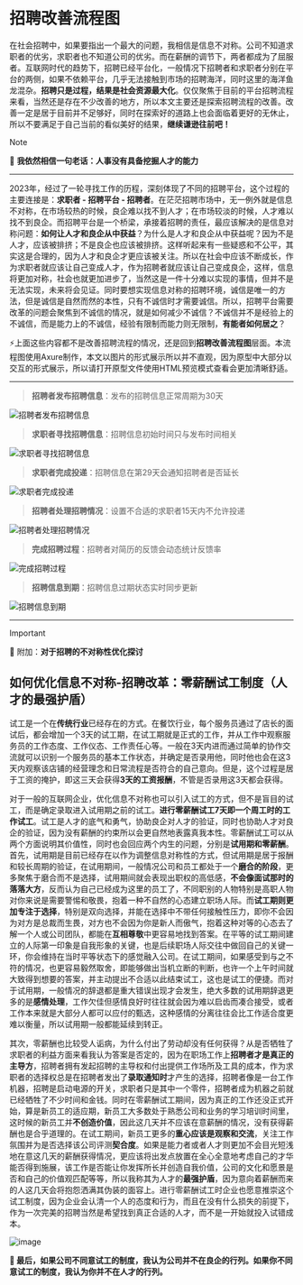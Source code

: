 # 招聘改善流程图
在社会招聘中，如果要指出一个最大的问题，我相信是信息不对称。公司不知道求职者的优劣，求职者也不知道公司的优劣。而在薪酬的调节下，两者都成为了屈服者。互联网时代的趋势下，招聘已经平台化，一般情况下招聘者和求职者分别在平台的两侧，如果不依赖平台，几乎无法接触到市场的招聘海洋，同时这里的海洋鱼龙混杂。**招聘只是过程，结果是社会资源最大化**。仅仅聚焦于目前的平台招聘流程来看，当然还是存在不少改善的地方，所以本文主要还是探索招聘流程的改善。改善一定是居于目前并不足够好，同时在探索好的道路上也会面临着更好的无休止，所以不要满足于自己当前的看似美好的结果，**继续谦逊往前吧！**

> [!NOTE]
> 🔅 **我依然相信一句老话：人事没有具备挖掘人才的能力**

---

2023年，经过了一轮寻找工作的历程，深刻体现了不同的招聘平台，这个过程的主要连接是：**求职者 - 招聘平台 - 招聘者**。在茫茫招聘市场中，无一例外就是信息不对称，在市场较热的时候，良企难以找不到人才；在市场较淡的时候，人才难以找不到良企。而招聘平台是一个桥梁，承接着招聘的责任，最应该解决的是信息对称问题：**如何让人才和良企从中获益**？为什么是人才和良企从中获益呢？因为不是人才，应该被排挤；不是良企也应该被排挤。这样听起来有一些疑惑和不公平，其实这是合理的，因为人才和良企才更应该被关注。所以在社会中应该不断成长，作为求职者就应该让自己变成人才，作为招聘者就应该让自己变成良企，这样，信息将更加对称，社会也就更加进步了，当然这是一件十分难以实现的事情，但并不是无法实现，未来将会见证。同时要想实现信息对称的招聘环境，诚信是唯一的方法，但是诚信是自然而然的本性，只有不诚信时才需要诚信。所以，招聘平台需要改革的问题会聚焦到不诚信的情况，就是如何减少不诚信？不诚信并不是经验上的不诚信，而是能力上的不诚信，经验有限制而能力则无限制，**有能者如何居之**？

⚡上面这些内容都不是改善招聘流程的情况，还是回到**招聘改善流程图**层面。本流程图使用Axure制作，本文以图片的形式展示所以并不直观，因为原型中大部分以交互的形式展示，所以请打开原型文件使用HTML预览模式查看会更加清晰舒适。

---

> **招聘者发布招聘信息**：发布的招聘信息正常周期为30天

![招聘者发布招聘信息](https://github.com/PM-Geeker-ORG/Adok/assets/143123392/93ba2224-33f3-44c3-9f4b-1a41a4ed906b)

> **求职者寻找招聘信息**：招聘信息初始时间只与发布时间相关

![求职者寻找招聘信息](https://github.com/PM-Geeker-ORG/Adok/assets/143123392/e6093358-bc86-488a-950e-c73120048671)

> **求职者完成投递**：招聘信息在第29天会通知招聘者是否延长

![求职者完成投递](https://github.com/PM-Geeker-ORG/Adok/assets/143123392/fb9b6842-cfd9-4f4f-ab55-9ab1996f0925)

> **招聘者处理招聘情况**：设置不合适的求职者15天内不允许投递

![招聘者处理招聘情况](https://github.com/PM-Geeker-ORG/Adok/assets/143123392/6a1c64c9-8bab-460c-bfeb-92c8a5619cd1)

> **完成招聘过程**：招聘者对简历的反馈会动态统计反馈率

![完成招聘过程](https://github.com/PM-Geeker-ORG/Adok/assets/143123392/d58c7fb9-0b5b-4baf-85d4-6b75cae58d5b)

> **招聘信息到期**：招聘信息过期状态实时同步更新

![招聘信息到期](https://github.com/PM-Geeker-ORG/Adok/assets/143123392/278103cd-a4e3-4b2f-8272-9099d840775e)

---

> [!IMPORTANT]
> 🔅 附加：**对于招聘的不对称性优化探讨**

## 如何优化信息不对称-招聘改革：零薪酬试工制度（人才的最强护盾）

试工是一个在**传统行业**已经存在的方式。在餐饮行业，每个服务员通过了店长的面试后，都会增加一个3天的试工期，在试工期就是正式的工作，并从工作中观察服务员的工作态度、工作仪态、工作责任心等。一般在3天内进而通过简单的协作交流就可以识别一个服务员的基本工作状态，并确定是否录用他，同时他也会在这3天内观察该店铺的经营理念和日常流程是否符合的自己意向。但是，这个过程是居于工资的掩护，即这三天会获得**3天的工资报酬**，不管是否录用这3天都会获得。

对于一般的互联网企业，优化信息不对称也可以引入试工的方式，但不是盲目的试工，而是确定录取进入试用期之前的试工。**进行零薪酬试工7天即一个周工时的工作试工**。试工是人才的底气和勇气，协助良企对人才的验证，同时也协助人才对良企的验证，因为没有薪酬的约束所以会更自然地表露真我本性。零薪酬试工可以从两个方面说明其价值性，同时也会回应两个内生的问题，分别是**试用期和零薪酬**。首先，试用期是目前已经存在以作为调整信息对称性的方式，但试用期是居于报酬和较长周期的验证，在试用期间，一般情况公司和员工都处于一个**磨合的阶段**，更多聚焦于磨合而不是选择，试用期间就会表现出职权的高低感，**不会像面试那时的落落大方**，反而认为自己已经成为这里的员工了，不同职别的人物特别是高职人物对你来说是需要警惕和敬畏，抱着一种不自然的心态建立职场人际。而**试工期则更加专注于选择**，特别是双向选择，并能在选择中不带任何接触性压力，即你不会因为对方是总裁而生畏，对方也不会因为你是新人而傲气，抱着这种对等的心态去了解一个人或公司团队，都能在**互相尊敬**中更容易地找到答案。在平等的试工期间建立的人际第一印象是自我形象的关键，也是后续职场人际交往中做回自己的关键一环，你会维持在当时平等状态下的感觉融入公司。在试工期间，如果感受到与之不符的情况，也更容易毅然取舍，即能够做出当机立断的判断，也许一个上午时间就大致得到想要的答案，并主动提出不合适以此结束试工，这也是试工的便捷。而对于试用期，一般情况的辞退都是重大错误出现才会发生，绝大多数的试用期辞退更多的是**感情处理**，工作欠佳但感情良好时往往就会因为难以启齿而凑合接受，或者工作本来就是大部分人都可以应付的甄选，这种感情的分离往往会比工作适合度更难以衡量，所以试用期一般都能延续到转正。

其次，零薪酬也比较受人诟病，为什么付出了劳动却没有任何获得？从是否牺牲了求职者的利益方面来看我认为答案是否定的，因为在职场工作上**招聘者才是真正的主导方**，招聘者拥有发起招聘的主导权和付出提供工作场所及工具的成本，作为求职者的选择权总是在招聘者发出了**录取通知时**才产生的选择，招聘者像是一台工作机器，招聘是启动电源的开关，求职者只是其中一个零件，招聘者成为机器之前就已经牺牲了不少时间和金钱。同时在零薪酬试工期间，因为真正的工作还没正式开始，算是新员工的适应期，新员工大多数处于熟悉公司和业务的学习培训时间里，这时候的新员工并**不创造价值**，因此这几天并不应该在意薪酬的情况，没有获得薪酬也是合乎道理的。在试工期间，新员工更多的**重心应该是观察和交流**，关注工作氛围并为是否选择该公司评测**契合度**。如果是能力者或者人才则更加不会目光短浅地在意这几天的薪酬获得情况，更应该将出发点放置在全心全意地考虑自己的才华能否得到施展，该工作是否能让你发挥所长并创造自我价值，公司的文化和愿景是否和自己的价值观匹配等等，所以我称其为人才的**最强护盾**，因为意向着薪酬而来的人这几天会将抱怨洒满其伪装的面容上。进行零薪酬试工时企业也愿意推崇这个试工制度，因为企业会认清一个人的态度和行为，而且在没有什么损失的前提下，作为一次完美的招聘当然是希望找到真正合适的人才，而不是一开始就投入试错成本。

![image](https://github.com/PM-Geeker-ORG/Adok/assets/143123392/f71f9bc2-0af1-425f-8c1d-2b8062ed221e)

**🔅 最后，如果公司不同意试工的制度，我认为公司并不在良企的行列。如果你不同意试工的制度，我认为你并不在人才的行列。**
